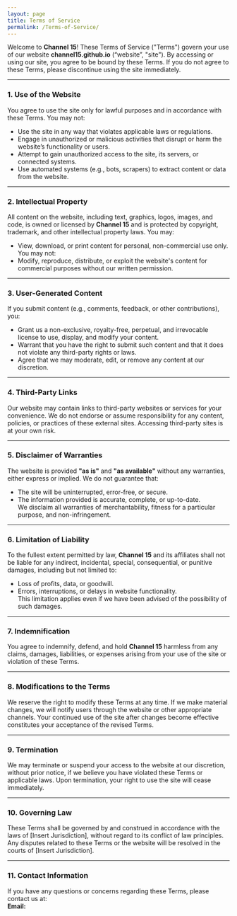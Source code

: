 ```yaml
---
layout: page
title: Terms of Service
permalink: /Terms-of-Service/
---
```


Welcome to **Channel 15**! These Terms of Service ("Terms") govern your use of our website **channel15.github.io** (“website”, "site"). By accessing or using our site, you agree to be bound by these Terms. If you do not agree to these Terms, please discontinue using the site immediately.  

---

### 1. Use of the Website  
You agree to use the site only for lawful purposes and in accordance with these Terms. You may not:  
- Use the site in any way that violates applicable laws or regulations.  
- Engage in unauthorized or malicious activities that disrupt or harm the website’s functionality or users.  
- Attempt to gain unauthorized access to the site, its servers, or connected systems.  
- Use automated systems (e.g., bots, scrapers) to extract content or data from the website.  

---

### 2. Intellectual Property  
All content on the website, including text, graphics, logos, images, and code, is owned or licensed by **Channel 15** and is protected by copyright, trademark, and other intellectual property laws. You may:  
- View, download, or print content for personal, non-commercial use only.  
You may not:  
- Modify, reproduce, distribute, or exploit the website's content for commercial purposes without our written permission.  

---

### 3. User-Generated Content  
If you submit content (e.g., comments, feedback, or other contributions), you:  
- Grant us a non-exclusive, royalty-free, perpetual, and irrevocable license to use, display, and modify your content.  
- Warrant that you have the right to submit such content and that it does not violate any third-party rights or laws.  
- Agree that we may moderate, edit, or remove any content at our discretion.  

---

### 4. Third-Party Links  
Our website may contain links to third-party websites or services for your convenience. We do not endorse or assume responsibility for any content, policies, or practices of these external sites. Accessing third-party sites is at your own risk.  

---

### 5. Disclaimer of Warranties  
The website is provided **"as is"** and **"as available"** without any warranties, either express or implied. We do not guarantee that:  
- The site will be uninterrupted, error-free, or secure.  
- The information provided is accurate, complete, or up-to-date.  
We disclaim all warranties of merchantability, fitness for a particular purpose, and non-infringement.  

---

### 6. Limitation of Liability  
To the fullest extent permitted by law, **Channel 15** and its affiliates shall not be liable for any indirect, incidental, special, consequential, or punitive damages, including but not limited to:  
- Loss of profits, data, or goodwill.  
- Errors, interruptions, or delays in website functionality.  
This limitation applies even if we have been advised of the possibility of such damages.  

---

### 7. Indemnification  
You agree to indemnify, defend, and hold **Channel 15** harmless from any claims, damages, liabilities, or expenses arising from your use of the site or violation of these Terms.  

---

### 8. Modifications to the Terms  
We reserve the right to modify these Terms at any time. If we make material changes, we will notify users through the website or other appropriate channels. Your continued use of the site after changes become effective constitutes your acceptance of the revised Terms.  

---

### 9. Termination  
We may terminate or suspend your access to the website at our discretion, without prior notice, if we believe you have violated these Terms or applicable laws. Upon termination, your right to use the site will cease immediately.  

---

### 10. Governing Law  
These Terms shall be governed by and construed in accordance with the laws of [Insert Jurisdiction], without regard to its conflict of law principles. Any disputes related to these Terms or the website will be resolved in the courts of [Insert Jurisdiction].  

---

### 11. Contact Information  
If you have any questions or concerns regarding these Terms, please contact us at:  
**Email:** 